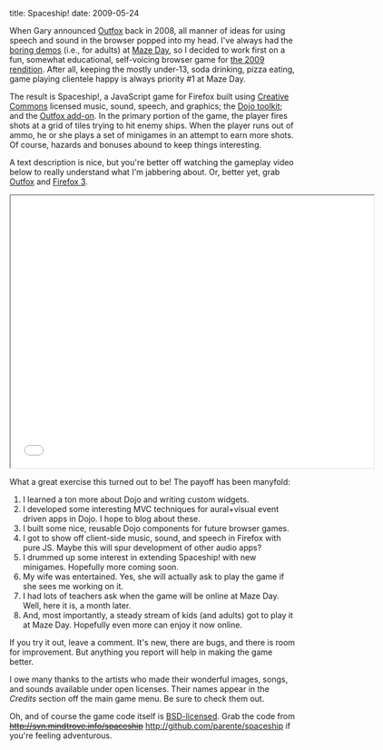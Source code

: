 title: Spaceship!
date: 2009-05-24



<p>When Gary announced <a href="http://wwwx.cs.unc.edu/~gb/wp/blog/2008/07/27/outfox-speech-sound-and-more-for-firefox/">Outfox</a> back in 2008, all manner of ideas for using speech and sound in the browser popped into my head. I've always had the <a href="http://mindtrove.info/clique/">boring demos</a> (i.e., for adults) at <a href="http://wwwx.cs.unc.edu/~gb/wp/blog/2008/01/22/maze-day-2008/">Maze Day</a>, so I decided to work first on a fun, somewhat educational, self-voicing browser game for <a href="http://wwwx.cs.unc.edu/~gb/wp/blog/2009/02/15/maze-day-2009/">the 2009 rendition</a>. After all, keeping the mostly under-13, soda drinking, pizza eating, game playing clientele happy is always priority #1 at Maze Day.</p>



<p>The result is Spaceship!, a JavaScript game for Firefox built using <a href="http://creativecommons.org/">Creative Commons</a> licensed music, sound, speech, and graphics; the <a href="http://dojotoolkit.org">Dojo toolkit</a>; and the <a href="http://code.google.com/p/outfox">Outfox add-on</a>. In the primary portion of the game, the player fires shots at a grid of tiles trying to hit enemy ships. When the player runs out of ammo, he or she plays a set of minigames in an attempt to earn more shots. Of course, hazards and bonuses abound to keep things interesting.</p>

<p>A text description is nice, but you're better off watching the gameplay video below to really understand what I'm jabbering about. Or, better yet, grab <a href="http://code.google.com/p/outfox">Outfox</a> and <a href="http://www.mozilla.com/en-US/firefox/personal.html?from=getfirefox">Firefox 3</a>.</p>

<iframe src="//player.vimeo.com/video/4812387" width="640" height="480" webkitallowfullscreen mozallowfullscreen allowfullscreen></iframe>

<p>What a great exercise this turned out to be! The payoff has been manyfold:</p>

<ol>
    <li>I learned a ton more about Dojo and writing custom widgets.</li>
    <li>I developed some interesting MVC techniques for aural+visual event driven apps in Dojo. I hope to blog about these.</li>
    <li>I built some nice, reusable Dojo components for future browser games.</li>
    <li>I got to show off client-side music, sound, and speech in Firefox with pure JS. Maybe this will spur development of other audio apps?</li>
    <li>I drummed up some interest in extending Spaceship! with new minigames. Hopefully more coming soon.</li>
    <li>My wife was entertained. Yes, she will actually ask to play the game if she sees me working on it.</li>
    <li>I had lots of teachers ask when the game will be online at Maze Day. Well, here it is, a month later.</li>
    <li>And, most importantly, a steady stream of kids (and adults) got to play it at Maze Day. Hopefully even more can enjoy it now online.</li>
</ol>

<p>If you try it out, leave a comment. It's new, there are bugs, and there is room for improvement. But anything you report will help in making the game better.
</p>

<p>I owe many thanks to the artists who made their wonderful images, songs, and sounds available under open licenses. Their names appear in the <em>Credits</em> section off the main game menu. Be sure to check them out.
</p>

<p>Oh, and of course the game code itself is <a href="http://creativecommons.org/licenses/BSD/">BSD-licensed</a>. Grab the code from <del><a href="http://svn.mindtrove.info/spaceship">http://svn.mindtrove.info/spaceship</a></del> <a href="http://github.com/parente/spaceship">http://github.com/parente/spaceship</a> if you're feeling adventurous.</p>